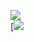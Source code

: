 ![](https://github-readme-stats.vercel.app/api?username=zlaazlaa&show_icons=true&count_private=true&title_color=fff&text_color=fff&icon_color=fff&bg_color=30,c94b4b,4b134f)  
[![](https://github-readme-stats.vercel.app/api/pin/?username=zlaazlaa&repo=meiyong2.0&&layout=compact&title_color=fff&text_color=fff&icon_color=fff&bg_color=30,c94b4b,4b134f)
